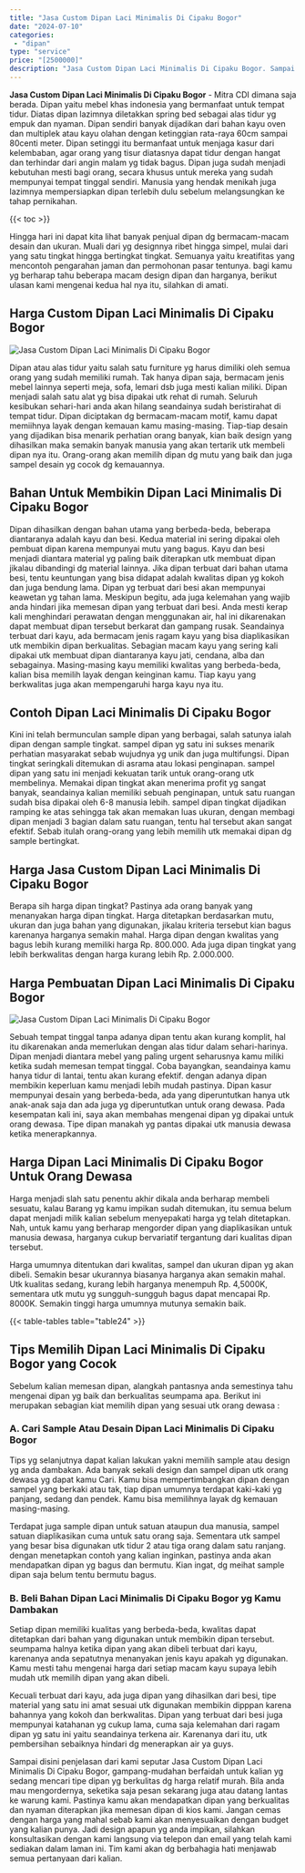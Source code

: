 ```yaml
---
title: "Jasa Custom Dipan Laci Minimalis Di Cipaku Bogor"
date: "2024-07-10"
categories:
 - "dipan"
type: "service"
price: "[2500000]"
description: "Jasa Custom Dipan Laci Minimalis Di Cipaku Bogor. Sampai disini penjelasan dari kami seputar Jasa Custom Dipan Laci Minimalis Di Cipaku Bogor, gampang-mudaha..."
---
```


**Jasa Custom Dipan Laci Minimalis Di Cipaku Bogor** - Mitra CDI dimana saja berada. Dipan yaitu mebel khas indonesia yang bermanfaat untuk tempat tidur. Diatas dipan lazimnya diletakkan spring bed sebagai alas tidur yg empuk dan nyaman. Dipan sendiri banyak dijadikan dari bahan kayu oven dan multiplek atau kayu olahan dengan ketinggian rata-raya 60cm sampai 80centi meter. Dipan setinggi itu bermanfaat untuk menjaga kasur dari kelembaban, agar orang yang tisur diatasnya dapat tidur dengan hangat dan terhindar dari angin malam yg tidak bagus. Dipan juga sudah menjadi kebutuhan mesti bagi orang, secara khusus untuk mereka yang sudah mempunyai tempat tinggal sendiri. Manusia yang hendak menikah juga lazimnya mempersiapkan dipan terlebih dulu sebelum melangsungkan ke tahap pernikahan.

{{< toc >}}

Hingga hari ini dapat kita lihat banyak penjual dipan dg bermacam-macam desain dan ukuran. Muali dari yg designnya ribet hingga simpel, mulai dari yang satu tingkat hingga bertingkat tingkat. Semuanya yaitu kreatifitas yang mencontoh pengarahan jaman dan permohonan pasar tentunya. bagi kamu yg berharap tahu beberapa macam design dipan dan harganya, berikut ulasan kami mengenai kedua hal nya itu, silahkan di amati.

## Harga Custom Dipan Laci Minimalis Di Cipaku Bogor

![Jasa Custom Dipan Laci Minimalis Di Cipaku Bogor](/images/mebel/dipan-anak-005-1.jpg)

Dipan atau alas tidur yaitu salah satu furniture yg harus dimiliki oleh semua orang yang sudah memiliki rumah. Tak hanya dipan saja, bermacam jenis mebel lainnya seperti meja, sofa, lemari dsb juga mesti kalian miliki. Dipan menjadi salah satu alat yg bisa dipakai utk rehat di rumah. Seluruh kesibukan sehari-hari anda akan hilang seandainya sudah beristirahat di tempat tidur. Dipan diciptakan dg bermacam-macam motif, kamu dapat memiihnya layak dengan kemauan kamu masing-masing. Tiap-tiap desain yang dijadikan bisa menarik perhatian orang banyak, kian baik design yang dihasilkan maka semakin banyak manusia yang akan tertarik utk membeli dipan nya itu. Orang-orang akan memilih dipan dg mutu yang baik dan juga sampel desain yg cocok dg kemauannya.

## Bahan Untuk Membikin Dipan Laci Minimalis Di Cipaku Bogor

Dipan dihasilkan dengan bahan utama yang berbeda-beda, beberapa diantaranya adalah kayu dan besi. Kedua material ini sering dipakai oleh pembuat dipan karena mempunyai mutu yang bagus. Kayu dan besi menjadi diantara material yg paling baik diterapkan utk membuat dipan jikalau dibandingi dg material lainnya. Jika dipan terbuat dari bahan utama besi, tentu keuntungan yang bisa didapat adalah kwalitas dipan yg kokoh dan juga bendung lama. Dipan yg terbuat dari besi akan mempunyai keawetan yg tahan lama. Meskipun begitu, ada juga kelemahan yang wajib anda hindari jika memesan dipan yang terbuat dari besi. Anda mesti kerap kali menghindari perawatan dengan menggunakan air, hal ini dikarenakan dapat membuat dipan tersebut berkarat dan gampang rusak. Seandainya terbuat dari kayu, ada bermacam jenis ragam kayu yang bisa diaplikasikan utk membikin dipan berkualitas. Sebagian macam kayu yang sering kali dipakai utk membuat dipan diantaranya kayu jati, cendana, alba dan sebagainya. Masing-masing kayu memiliki kwalitas yang berbeda-beda, kalian bisa memilih layak dengan keinginan kamu. Tiap kayu yang berkwalitas juga akan mempengaruhi harga kayu nya itu.

## Contoh Dipan Laci Minimalis Di Cipaku Bogor

Kini ini telah bermunculan sample dipan yang berbagai, salah satunya ialah dipan dengan sample tingkat. sampel dipan yg satu ini sukses menarik perhatian masyarakat sebab wujudnya yg unik dan juga multifungsi. Dipan tingkat seringkali ditemukan di asrama atau lokasi penginapan. sampel dipan yang satu ini menjadi kekuatan tarik untuk orang-orang utk membelinya. Memakai dipan tingkat akan menerima profit yg sangat banyak, seandainya kalian memiliki sebuah penginapan, untuk satu ruangan sudah bisa dipakai oleh 6-8 manusia lebih. sampel dipan tingkat dijadikan ramping ke atas sehingga tak akan memakan luas ukuran, dengan membagi dipan menjadi 3 bagian dalam satu ruangan, tentu hal tersebut akan sangat efektif. Sebab itulah orang-orang yang lebih memilih utk memakai dipan dg sample bertingkat.

## Harga Jasa Custom Dipan Laci Minimalis Di Cipaku Bogor

Berapa sih harga dipan tingkat? Pastinya ada orang banyak yang menanyakan harga dipan tingkat. Harga ditetapkan berdasarkan mutu, ukuran dan juga bahan yang digunakan, jikalau kriteria tersebut kian bagus karenanya harganya semakin mahal. Harga dipan dengan kwalitas yang bagus lebih kurang memiliki harga Rp. 800.000. Ada juga dipan tingkat yang lebih berkwalitas dengan harga kurang lebih Rp. 2.000.000.

## Harga Pembuatan Dipan Laci Minimalis Di Cipaku Bogor

![Jasa Custom Dipan Laci Minimalis Di Cipaku Bogor](/images/mebel/dipan-dewasa-005.jpg)

Sebuah tempat tinggal tanpa adanya dipan tentu akan kurang komplit, hal itu dikarenakan anda memerlukan dengan alas tidur dalam sehari-harinya. Dipan menjadi diantara mebel yang paling urgent seharusnya kamu miliki ketika sudah memesan tempat tinggal. Coba bayangkan, seandainya kamu hanya tidur di lantai, tentu akan kurang efektif. dengan adanya dipan membikin keperluan kamu menjadi lebih mudah pastinya. Dipan kasur mempunyai desain yang berbeda-beda, ada yang diperuntutkan hanya utk anak-anak saja dan ada juga yg diperuntutkan untuk orang dewasa. Pada kesempatan kali ini, saya akan membahas mengenai dipan yg dipakai untuk orang dewasa. Tipe dipan manakah yg pantas dipakai utk manusia dewasa ketika menerapkannya.

## Harga Dipan Laci Minimalis Di Cipaku Bogor Untuk Orang Dewasa

Harga menjadi slah satu penentu akhir dikala anda berharap membeli sesuatu, kalau Barang yg kamu impikan sudah ditemukan, itu semua belum dapat menjadi milik kalian sebelum menyepakati harga yg telah ditetapkan. Nah, untuk kamu yang berharap mengorder dipan yang diaplikasikan untuk manusia dewasa, harganya cukup bervariatif tergantung dari kualitas dipan tersebut.

Harga umumnya ditentukan dari kwalitas, sampel dan ukuran dipan yg akan dibeli. Semakin besar ukurannya biasanya harganya akan semakin mahal. Utk kualitas sedang, kurang lebih harganya menempuh Rp. 4,5000K, sementara utk mutu yg sungguh-sungguh bagus dapat mencapai Rp. 8000K. Semakin tinggi harga umumnya mutunya semakin baik.

{{< table-tables table="table24" >}}

## Tips Memilih Dipan Laci Minimalis Di Cipaku Bogor yang Cocok

Sebelum kalian memesan dipan, alangkah pantasnya anda semestinya tahu mengenai dipan yg baik dan berkualitas seumpama apa. Berikut ini merupakan sebagian kiat memilih dipan yang sesuai utk orang dewasa :

### A. Cari Sample Atau Desain Dipan Laci Minimalis Di Cipaku Bogor

Tips yg selanjutnya dapat kalian lakukan yakni memilih sample atau design yg anda dambakan. Ada banyak sekali design dan sampel dipan utk orang dewasa yg dapat kamu Cari. Kamu bisa mempertimbangkan dipan dengan sampel yang berkaki atau tak, tiap dipan umumnya terdapat kaki-kaki yg panjang, sedang dan pendek. Kamu bisa memilihnya layak dg kemauan masing-masing.

Terdapat juga sample dipan untuk satuan ataupun dua manusia, sampel satuan diaplikasikan cuma untuk satu orang saja. Sementara utk sampel yang besar bisa digunakan utk tidur 2 atau tiga orang dalam satu ranjang. dengan menetapkan contoh yang kalian inginkan, pastinya anda akan mendapatkan dipan yg bagus dan bermutu. Kian ingat, dg meihat sample dipan saja belum tentu bermutu bagus.

### B. Beli Bahan Dipan Laci Minimalis Di Cipaku Bogor yg Kamu Dambakan

Setiap dipan memiliki kualitas yang berbeda-beda, kwalitas dapat ditetapkan dari bahan yang digunakan untuk membikin dipan tersebut. seumpama halnya ketika dipan yang akan dibeli terbuat dari kayu, karenanya anda sepatutnya menanyakan jenis kayu apakah yg digunakan. Kamu mesti tahu mengenai harga dari setiap macam kayu supaya lebih mudah utk memilih dipan yang akan dibeli.

Kecuali terbuat dari kayu, ada juga dipan yang dihasilkan dari besi, tipe material yang satu ini amat sesuai utk digunakan membikin dipppan karena bahannya yang kokoh dan berkwalitas. Dipan yang terbuat dari besi juga mempunyai katahanan yg cukup lama, cuma saja kelemahan dari ragam dipan yg satu ini yaitu seandainya terkena air. Karenanya dari itu, utk pembersihan sebaiknya hindari dg menerapkan air ya guys.

Sampai disini penjelasan dari kami seputar Jasa Custom Dipan Laci Minimalis Di Cipaku Bogor, gampang-mudahan berfaidah untuk kalian yg sedang mencari tipe dipan yg berkulitas dg harga relatif murah. Bila anda mau mengordernya, seketika saja pesan sekarang juga atau datang lantas ke warung kami. Pastinya kamu akan mendapatkan dipan yang berkualitas dan nyaman diterapkan jika memesan dipan di kios kami. Jangan cemas dengan harga yang mahal sebab kami akan menyesuaikan dengan budget yang kalian punya. Jadi design apapun yg anda impikan, silahkan konsultasikan dengan kami langsung via telepon dan email yang telah kami sediakan dalam laman ini. Tim kami akan dg berbahagia hati menjawab semua pertanyaan dari kalian.
